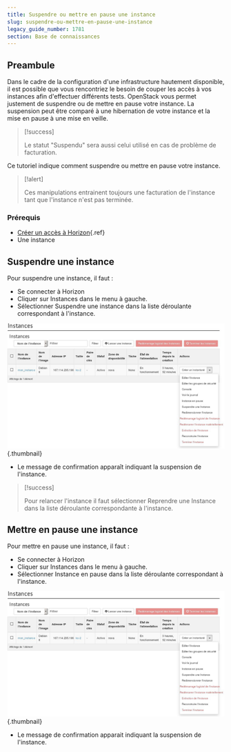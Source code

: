 ```yaml
---
title: Suspendre ou mettre en pause une instance
slug: suspendre-ou-mettre-en-pause-une-instance
legacy_guide_number: 1781
section: Base de connaissances
---
```



## Preambule
Dans le cadre de la configuration d'une infrastructure hautement disponible, il est possible que vous rencontriez le besoin de couper les accès à vos instances afin d'effectuer différents tests. OpenStack vous permet justement de suspendre ou de mettre en pause votre instance. La suspension peut être comparé à une hibernation de votre instance et la mise en pause à une mise en veille.



> [!success]
>
> Le statut "Suspendu" sera aussi celui utilisé en cas de problème de
> facturation.
> 

Ce tutoriel indique comment suspendre ou mettre en pause votre instance.



> [!alert]
>
> Ces manipulations entrainent toujours une facturation de l'instance tant que
> l'instance n'est pas terminée.
> 


### Prérequis
- [Créer un accès à Horizon]({legacy}1773){.ref}
- Une instance


## Suspendre une instance
Pour suspendre une instance, il faut :

- Se connecter à Horizon
- Cliquer sur Instances dans le menu à gauche.
- Sélectionner Suspendre une instance dans la liste déroulante correspondant à l'instance.


![public-cloud](images/2656.png){.thumbnail}

- Le message de confirmation apparaît indiquant la suspension de l'instance.



> [!success]
>
> Pour relancer l'instance il faut sélectionner  Reprendre une Instance  dans
> la liste déroulante correspondante à l'instance.
> 


## Mettre en pause une instance
Pour mettre en pause une instance, il faut :

- Se connecter à Horizon
- Cliquer sur Instances dans le menu à gauche.
- Sélectionner Instance en pause dans la liste déroulante correspondant à l'instance.


![public-cloud](images/2656.png){.thumbnail}

- Le message de confirmation apparait indiquant la suspension de l'instance.